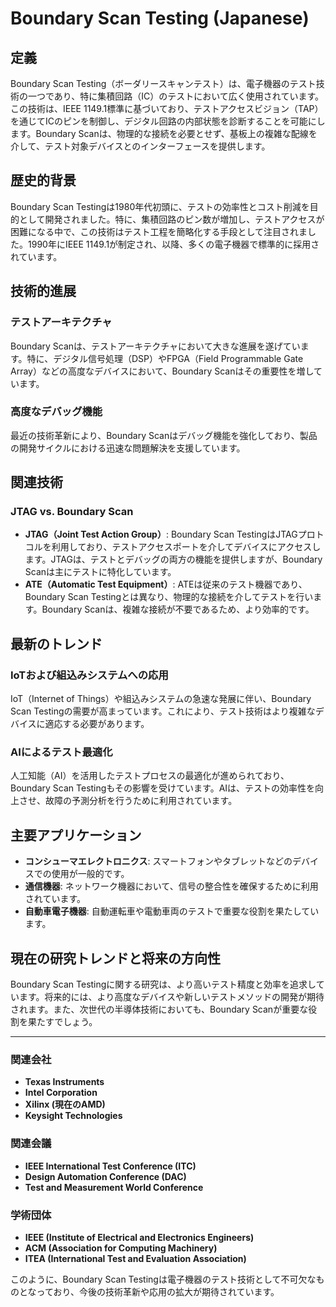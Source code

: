 # Boundary Scan Testing (Japanese)

## 定義
Boundary Scan Testing（ボーダリースキャンテスト）は、電子機器のテスト技術の一つであり、特に集積回路（IC）のテストにおいて広く使用されています。この技術は、IEEE 1149.1標準に基づいており、テストアクセスビジョン（TAP）を通じてICのピンを制御し、デジタル回路の内部状態を診断することを可能にします。Boundary Scanは、物理的な接続を必要とせず、基板上の複雑な配線を介して、テスト対象デバイスとのインターフェースを提供します。

## 歴史的背景
Boundary Scan Testingは1980年代初頭に、テストの効率性とコスト削減を目的として開発されました。特に、集積回路のピン数が増加し、テストアクセスが困難になる中で、この技術はテスト工程を簡略化する手段として注目されました。1990年にIEEE 1149.1が制定され、以降、多くの電子機器で標準的に採用されています。

## 技術的進展
### テストアーキテクチャ
Boundary Scanは、テストアーキテクチャにおいて大きな進展を遂げています。特に、デジタル信号処理（DSP）やFPGA（Field Programmable Gate Array）などの高度なデバイスにおいて、Boundary Scanはその重要性を増しています。

### 高度なデバッグ機能
最近の技術革新により、Boundary Scanはデバッグ機能を強化しており、製品の開発サイクルにおける迅速な問題解決を支援しています。

## 関連技術
### JTAG vs. Boundary Scan
- **JTAG（Joint Test Action Group）**: Boundary Scan TestingはJTAGプロトコルを利用しており、テストアクセスポートを介してデバイスにアクセスします。JTAGは、テストとデバッグの両方の機能を提供しますが、Boundary Scanは主にテストに特化しています。
- **ATE（Automatic Test Equipment）**: ATEは従来のテスト機器であり、Boundary Scan Testingとは異なり、物理的な接続を介してテストを行います。Boundary Scanは、複雑な接続が不要であるため、より効率的です。

## 最新のトレンド
### IoTおよび組込みシステムへの応用
IoT（Internet of Things）や組込みシステムの急速な発展に伴い、Boundary Scan Testingの需要が高まっています。これにより、テスト技術はより複雑なデバイスに適応する必要があります。

### AIによるテスト最適化
人工知能（AI）を活用したテストプロセスの最適化が進められており、Boundary Scan Testingもその影響を受けています。AIは、テストの効率性を向上させ、故障の予測分析を行うために利用されています。

## 主要アプリケーション
- **コンシューマエレクトロニクス**: スマートフォンやタブレットなどのデバイスでの使用が一般的です。
- **通信機器**: ネットワーク機器において、信号の整合性を確保するために利用されています。
- **自動車電子機器**: 自動運転車や電動車両のテストで重要な役割を果たしています。

## 現在の研究トレンドと将来の方向性
Boundary Scan Testingに関する研究は、より高いテスト精度と効率を追求しています。将来的には、より高度なデバイスや新しいテストメソッドの開発が期待されます。また、次世代の半導体技術においても、Boundary Scanが重要な役割を果たすでしょう。

---

### 関連会社
- **Texas Instruments**
- **Intel Corporation**
- **Xilinx (現在のAMD)**
- **Keysight Technologies**

### 関連会議
- **IEEE International Test Conference (ITC)**
- **Design Automation Conference (DAC)**
- **Test and Measurement World Conference**

### 学術団体
- **IEEE (Institute of Electrical and Electronics Engineers)**
- **ACM (Association for Computing Machinery)**
- **ITEA (International Test and Evaluation Association)**

このように、Boundary Scan Testingは電子機器のテスト技術として不可欠なものとなっており、今後の技術革新や応用の拡大が期待されています。